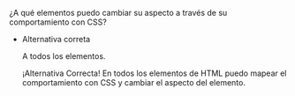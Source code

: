¿A qué elementos puedo cambiar su aspecto a través de su comportamiento con CSS?

- Alternativa correta
    
    A todos los elementos.
    
    ¡Alternativa Correcta! En todos los elementos de HTML puedo mapear el comportamiento con CSS y cambiar el aspecto del elemento.